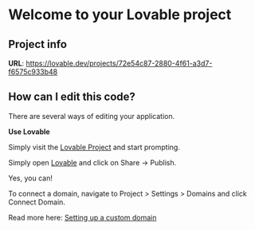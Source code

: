 # Welcome to your Lovable project

## Project info

**URL**: https://lovable.dev/projects/72e54c87-2880-4f61-a3d7-f6575c933b48

## How can I edit this code?

There are several ways of editing your application.

**Use Lovable**

Simply visit the [Lovable Project](https://lovable.dev/projects/72e54c87-2880-4f61-a3d7-f6575c933b48) and start prompting.

Simply open [Lovable](https://lovable.dev/projects/72e54c87-2880-4f61-a3d7-f6575c933b48) and click on Share -> Publish.


Yes, you can!

To connect a domain, navigate to Project > Settings > Domains and click Connect Domain.

Read more here: [Setting up a custom domain](https://docs.lovable.dev/tips-tricks/custom-domain#step-by-step-guide)
